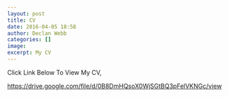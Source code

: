 ```yaml
---
layout: post
title: CV
date: 2016-04-05 18:58
author: Declan Webb
categories: []
image:
excerpt: My CV
---
```

Click Link Below To View My CV,

<a href="https://drive.google.com/file/d/0B8DmHQsoX0WjZFpzNWJtNHgwWmM/view?usp=sharing" target="_blank" rel="noopener noreferrer">https://drive.google.com/file/d/0B8DmHQsoX0WjSGtBQ3pFelVKNGc/view</a>
